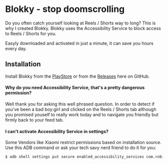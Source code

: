 # Blokky - stop doomscrolling

Do you often catch yourself looking at Reels / Shorts way to long?
This is why I created Blokky. Blokky uses the Accessibility Service to block access to Reels / Shorts for you.

Easyly downloaded and activated in just a minute, it can save you hours every day.

## Installation
Install Blokky from the [PlayStore](https://play.google.com/store/apps/details?id=com.robingebert.blokky) or from the [Releases](https://github.com/Ronjar/Blokky/releases) here on GitHub.

#### Why do you need Accessibility Service, that's a pretty dangerous permission?
Well thank you for asking this well phrased question. In order to detect if you've been a bad boy:girl and clicked on the Reels / Shorts tab although you promised youself to really work today and to navigate you friendly but firmly back to your feed tab.

#### I can't activate Accessibility Service in settings?
Some Vendors like Xiaomi restrict permissions based on installation source. Use this ADB command or ask your tech savy nerd friend to do it for you:
```Bash
$ adb shell settings put secure enabled_accessibility_services com.robingebert.blokky/.feature_accessibility.ReelsBlockAccessibilityService
```

